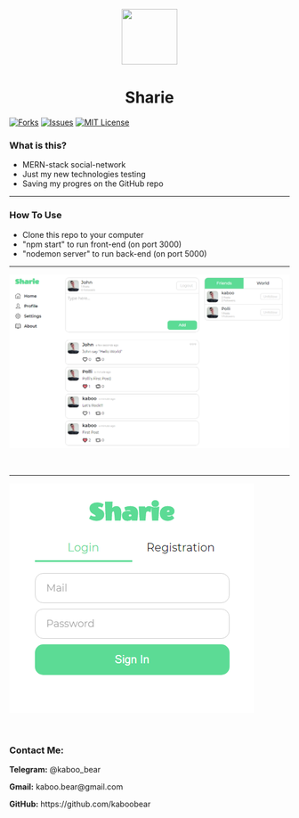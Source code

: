 <p align="center">
    <img src="https://img.icons8.com/bubbles/100/000000/rocket.png" width="100" height="100">
</p>

<h1 align="center">Sharie</h1>

[![Forks][forks-shield]][forks-url]
[![Issues][issues-shield]][issues-url]
[![MIT License][license-shield]][license-url]

### What is this?
+ MERN-stack social-network
+ Just my new technologies testing
+ Saving my progres on the GitHub repo

<hr>

### How To Use
+ Clone this repo to your computer
+ "npm start" to run front-end (on port 3000)
+ "nodemon server" to run back-end (on port 5000)

<hr>


![Layout](kaboo1.png)

<br>

<hr>

![Layout](kaboo2.png)

<br>

<h3>Contact Me:</h3>

<div>
    <p><b>Telegram:</b> @kaboo_bear </p>
</div>

<div>
    <p><b>Gmail:</b> kaboo.bear@gmail.com </p>
</div>

<div>
    <p><b>GitHub:</b> https://github.com/kaboobear</p>
</div>












[forks-shield]: https://img.shields.io/github/forks/kaboobear/Sharie?style=flat-square
[forks-url]: https://github.com/kaboobear/Sharie/network/members
[issues-shield]: https://img.shields.io/github/issues/kaboobear/Sharie.svg?style=flat-square
[issues-url]: https://github.com/kaboobear/Sharie/issues
[license-shield]: https://img.shields.io/github/license/kaboobear/Sharie.svg?style=flat-square
[license-url]: https://github.com/kaboobear/Sharie/blob/master/LICENSE.txt
